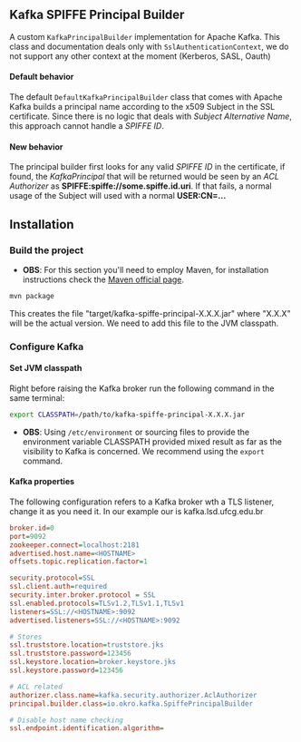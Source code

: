 ## Kafka SPIFFE Principal Builder

A custom `KafkaPrincipalBuilder` implementation for Apache Kafka.
This class and documentation deals only with `SslAuthenticationContext`, we do not support any other context at the moment (Kerberos, SASL, Oauth)

#### Default behavior
The default `DefaultKafkaPrincipalBuilder` class that comes with Apache Kafka builds a principal
name according to the x509 Subject in the SSL certificate. Since there is no logic that deals with *Subject Alternative Name*,
this approach cannot handle a *SPIFFE ID*.

#### New behavior
The principal builder first looks for any valid *SPIFFE ID* in the certificate, if found, the *KafkaPrincipal* that will
be returned would be seen by an *ACL Authorizer* as **SPIFFE:spiffe://some.spiffe.id.uri**. If that fails, a normal usage of the Subject will
used with a normal **USER:CN=...**

## Installation

### Build the project

* **OBS**: For this section you'll need to employ Maven, for installation instructions check the [Maven official page](https://maven.apache.org/install.html).

```bash
mvn package
```   

This creates the file "target/kafka-spiffe-principal-X.X.X.jar" where "X.X.X" will be the actual version. We need to add this file to the JVM classpath.

### Configure Kafka

#### Set JVM classpath

Right before raising the Kafka broker run the following command in the same terminal:

```bash
export CLASSPATH=/path/to/kafka-spiffe-principal-X.X.X.jar
```

* **OBS**: Using `/etc/environment` or sourcing files to provide the environment variable CLASSPATH provided mixed result as far as the visibility to Kafka is concerned. We recommend using the `export` command.

#### Kafka properties

The following configuration refers to a Kafka broker wth a TLS listener, change it as you need it. In our example our <HOSTNAME> is kafka.lsd.ufcg.edu.br

```ini
broker.id=0
port=9092
zookeeper.connect=localhost:2181
advertised.host.name=<HOSTNAME> 
offsets.topic.replication.factor=1

security.protocol=SSL
ssl.client.auth=required
security.inter.broker.protocol = SSL
ssl.enabled.protocols=TLSv1.2,TLSv1.1,TLSv1
listeners=SSL://<HOSTNAME>:9092
advertised.listeners=SSL://<HOSTNAME>:9092

# Stores
ssl.truststore.location=truststore.jks
ssl.truststore.password=123456
ssl.keystore.location=broker.keystore.jks
ssl.keystore.password=123456

# ACL related
authorizer.class.name=kafka.security.authorizer.AclAuthorizer
principal.builder.class=io.okro.kafka.SpiffePrincipalBuilder

# Disable host name checking
ssl.endpoint.identification.algorithm=
```
